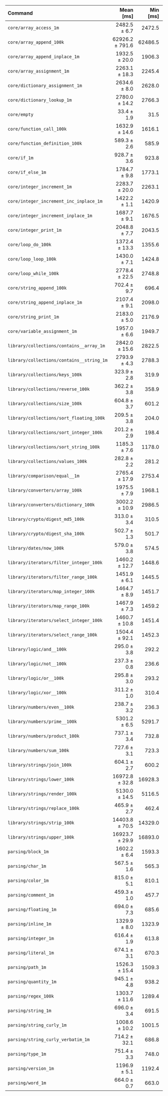 | Command | Mean [ms] | Min [ms] | Max [ms] |
|:---|---:|---:|---:|
| `core/array_access_1m` | 2482.5 ± 6.7 | 2472.5 | 2486.4 | 74.32 ± 4.13 |
| `core/array_append_100k` | 62926.2 ± 791.6 | 62486.5 | 64112.7 | 1883.82 ± 107.26 |
| `core/array_append_inplace_1m` | 1932.5 ± 20.0 | 1906.3 | 1953.4 | 57.85 ± 3.27 |
| `core/array_assignment_1m` | 2263.1 ± 18.3 | 2245.4 | 2288.1 | 67.75 ± 3.80 |
| `core/dictionary_assignment_1m` | 2634.6 ± 8.0 | 2628.0 | 2646.3 | 78.87 ± 4.39 |
| `core/dictionary_lookup_1m` | 2780.0 ± 14.2 | 2766.3 | 2793.3 | 83.23 ± 4.64 |
| `core/empty` | 33.4 ± 1.9 | 31.5 | 36.0 |
| `core/function_call_100k` | 1632.9 ± 14.6 | 1616.1 | 1651.6 | 48.89 ± 2.75 |
| `core/function_definition_100k` | 589.3 ± 2.6 | 585.9 | 592.3 | 17.64 ± 0.98 |
| `core/if_1m` | 928.7 ± 3.6 | 923.8 | 932.6 | 27.80 ± 1.55 |
| `core/if_else_1m` | 1784.7 ± 9.8 | 1773.1 | 1796.6 | 53.43 ± 2.98 |
| `core/integer_increment_1m` | 2283.7 ± 20.0 | 2263.1 | 2304.6 | 68.37 ± 3.84 |
| `core/integer_increment_inc_inplace_1m` | 1422.2 ± 1.1 | 1420.9 | 1423.4 | 42.58 ± 2.36 |
| `core/integer_increment_inplace_1m` | 1687.7 ± 9.1 | 1676.5 | 1698.8 | 50.52 ± 2.82 |
| `core/integer_print_1m` | 2048.8 ± 7.7 | 2043.5 | 2060.2 | 61.33 ± 3.41 |
| `core/loop_do_100k` | 1372.4 ± 13.3 | 1355.6 | 1387.9 | 41.08 ± 2.32 |
| `core/loop_loop_100k` | 1430.0 ± 7.1 | 1424.8 | 1440.3 | 42.81 ± 2.39 |
| `core/loop_while_100k` | 2778.4 ± 22.5 | 2748.8 | 2803.6 | 83.18 ± 4.67 |
| `core/string_append_100k` | 702.4 ± 9.7 | 696.4 | 716.9 | 21.03 ± 1.20 |
| `core/string_append_inplace_1m` | 2107.4 ± 9.1 | 2098.0 | 2119.0 | 63.09 ± 3.51 |
| `core/string_print_1m` | 2183.0 ± 5.0 | 2176.9 | 2188.6 | 65.35 ± 3.63 |
| `core/variable_assignment_1m` | 1957.0 ± 6.6 | 1949.7 | 1964.0 | 58.59 ± 3.26 |
| `library/collections/contains__array_1m` | 2842.0 ± 15.6 | 2822.5 | 2860.6 | 85.08 ± 4.75 |
| `library/collections/contains__string_1m` | 2793.9 ± 4.3 | 2788.3 | 2797.9 | 83.64 ± 4.65 |
| `library/collections/keys_100k` | 323.9 ± 2.8 | 319.9 | 325.8 | 9.70 ± 0.54 |
| `library/collections/reverse_100k` | 362.2 ± 3.8 | 358.9 | 367.5 | 10.84 ± 0.61 |
| `library/collections/size_100k` | 604.8 ± 3.7 | 601.2 | 609.6 | 18.11 ± 1.01 |
| `library/collections/sort_floating_100k` | 209.5 ± 3.8 | 204.0 | 212.8 | 6.27 ± 0.37 |
| `library/collections/sort_integer_100k` | 201.2 ± 2.9 | 198.4 | 204.6 | 6.02 ± 0.35 |
| `library/collections/sort_string_100k` | 1185.3 ± 7.6 | 1178.0 | 1195.0 | 35.49 ± 1.98 |
| `library/collections/values_100k` | 282.8 ± 2.2 | 281.2 | 286.0 | 8.46 ± 0.47 |
| `library/comparison/equal__1m` | 2765.4 ± 17.9 | 2753.4 | 2791.7 | 82.79 ± 4.63 |
| `library/converters/array_100k` | 1975.5 ± 7.9 | 1968.1 | 1985.9 | 59.14 ± 3.29 |
| `library/converters/dictionary_100k` | 3002.2 ± 10.9 | 2986.5 | 3011.4 | 89.88 ± 5.00 |
| `library/crypto/digest_md5_100k` | 313.0 ± 3.4 | 310.5 | 318.0 | 9.37 ± 0.53 |
| `library/crypto/digest_sha_100k` | 502.7 ± 1.3 | 501.7 | 504.4 | 15.05 ± 0.84 |
| `library/dates/now_100k` | 579.0 ± 3.8 | 574.5 | 582.9 | 17.33 ± 0.97 |
| `library/iterators/filter_integer_100k` | 1460.2 ± 12.7 | 1448.6 | 1476.1 | 43.71 ± 2.46 |
| `library/iterators/filter_range_100k` | 1451.9 ± 6.1 | 1445.5 | 1459.3 | 43.47 ± 2.42 |
| `library/iterators/map_integer_100k` | 1464.7 ± 8.9 | 1451.7 | 1470.5 | 43.85 ± 2.45 |
| `library/iterators/map_range_100k` | 1467.9 ± 7.3 | 1459.2 | 1476.7 | 43.94 ± 2.45 |
| `library/iterators/select_integer_100k` | 1460.7 ± 10.8 | 1451.4 | 1472.7 | 43.73 ± 2.45 |
| `library/iterators/select_range_100k` | 1504.4 ± 92.1 | 1452.3 | 1642.1 | 45.04 ± 3.72 |
| `library/logic/and__100k` | 295.0 ± 3.8 | 292.2 | 300.5 | 8.83 ± 0.50 |
| `library/logic/not__100k` | 237.3 ± 0.8 | 236.6 | 238.3 | 7.10 ± 0.40 |
| `library/logic/or__100k` | 295.8 ± 3.0 | 293.2 | 300.1 | 8.85 ± 0.50 |
| `library/logic/xor__100k` | 311.2 ± 1.0 | 310.4 | 312.6 | 9.32 ± 0.52 |
| `library/numbers/even__100k` | 238.7 ± 3.2 | 236.3 | 243.4 | 7.15 ± 0.41 |
| `library/numbers/prime__100k` | 5301.2 ± 6.5 | 5291.7 | 5306.3 | 158.70 ± 8.81 |
| `library/numbers/product_100k` | 737.1 ± 3.4 | 732.8 | 741.2 | 22.07 ± 1.23 |
| `library/numbers/sum_100k` | 727.6 ± 3.1 | 723.3 | 729.9 | 21.78 ± 1.21 |
| `library/strings/join_100k` | 604.1 ± 2.7 | 600.2 | 606.3 | 18.08 ± 1.01 |
| `library/strings/lower_100k` | 16972.8 ± 32.8 | 16928.3 | 16998.6 | 508.11 ± 28.23 |
| `library/strings/render_100k` | 5130.0 ± 14.5 | 5116.5 | 5150.1 | 153.58 ± 8.54 |
| `library/strings/replace_100k` | 465.9 ± 2.7 | 462.4 | 468.9 | 13.95 ± 0.78 |
| `library/strings/strip_100k` | 14403.8 ± 70.5 | 14329.0 | 14484.1 | 431.21 ± 24.04 |
| `library/strings/upper_100k` | 16923.7 ± 29.9 | 16893.0 | 16956.8 | 506.65 ± 28.15 |
| `parsing/block_1m` | 1602.2 ± 6.4 | 1593.3 | 1608.3 | 47.96 ± 2.67 |
| `parsing/char_1m` | 567.5 ± 1.6 | 565.3 | 569.0 | 16.99 ± 0.94 |
| `parsing/color_1m` | 815.0 ± 5.1 | 810.1 | 820.0 | 24.40 ± 1.36 |
| `parsing/comment_1m` | 459.3 ± 1.0 | 457.7 | 459.9 | 13.75 ± 0.76 |
| `parsing/floating_1m` | 694.0 ± 7.3 | 685.6 | 703.5 | 20.78 ± 1.17 |
| `parsing/inline_1m` | 1329.9 ± 8.0 | 1323.9 | 1341.4 | 39.81 ± 2.22 |
| `parsing/integer_1m` | 616.4 ± 1.9 | 613.8 | 618.0 | 18.45 ± 1.03 |
| `parsing/literal_1m` | 674.1 ± 3.1 | 670.3 | 677.9 | 20.18 ± 1.12 |
| `parsing/path_1m` | 1526.3 ± 15.4 | 1509.3 | 1541.4 | 45.69 ± 2.58 |
| `parsing/quantity_1m` | 945.1 ± 4.8 | 938.2 | 949.3 | 28.29 ± 1.58 |
| `parsing/regex_100k` | 1303.7 ± 11.6 | 1289.4 | 1317.7 | 39.03 ± 2.19 |
| `parsing/string_1m` | 696.0 ± 3.4 | 691.5 | 699.4 | 20.83 ± 1.16 |
| `parsing/string_curly_1m` | 1008.6 ± 10.2 | 1001.5 | 1023.3 | 30.20 ± 1.70 |
| `parsing/string_curly_verbatim_1m` | 714.2 ± 32.1 | 686.8 | 757.1 | 21.38 ± 1.53 |
| `parsing/type_1m` | 751.4 ± 3.3 | 748.0 | 755.3 | 22.50 ± 1.25 |
| `parsing/version_1m` | 1196.9 ± 5.1 | 1192.4 | 1203.7 | 35.83 ± 2.00 |
| `parsing/word_1m` | 664.0 ± 0.7 | 663.0 | 664.7 | 19.88 ± 1.10 |
